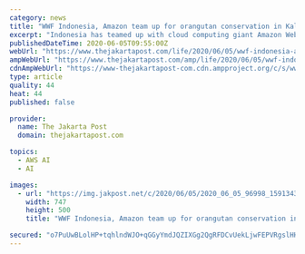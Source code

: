 ```yaml
---
category: news
title: "WWF Indonesia, Amazon team up for orangutan conservation in Kalimantan"
excerpt: "Indonesia has teamed up with cloud computing giant Amazon Web Services (AWS) to accelerate conservation efforts for critically endangered orangutans in Kalimantan."
publishedDateTime: 2020-06-05T09:55:00Z
webUrl: "https://www.thejakartapost.com/life/2020/06/05/wwf-indonesia-amazon-team-up-for-orangutan-conservation-in-kalimantan.html"
ampWebUrl: "https://www.thejakartapost.com/amp/life/2020/06/05/wwf-indonesia-amazon-team-up-for-orangutan-conservation-in-kalimantan.html"
cdnAmpWebUrl: "https://www-thejakartapost-com.cdn.ampproject.org/c/s/www.thejakartapost.com/amp/life/2020/06/05/wwf-indonesia-amazon-team-up-for-orangutan-conservation-in-kalimantan.html"
type: article
quality: 44
heat: 44
published: false

provider:
  name: The Jakarta Post
  domain: thejakartapost.com

topics:
  - AWS AI
  - AI

images:
  - url: "https://img.jakpost.net/c/2020/06/05/2020_06_05_96998_1591343124._medium.jpg"
    width: 747
    height: 500
    title: "WWF Indonesia, Amazon team up for orangutan conservation in Kalimantan"

secured: "o7PuUwBLolHP+tqhlndWJO+qGGyYmdJQZIXGg2QgRFDCvUekLjwFEPVRgslHHARvX0B0ic/IF9f9TELQx3x2Um3mV3M/9qNQTOOYe+Na6aYRS5GrH+W7/Ph2DKyNUUwz5XIp27d49eLY3OMUwCHn+RqKk+I+MutyOfMB6i4+mM1bAXXzC9VWp40vlKD34akY83LZLCsa6w5sXeO4Gb/UTo4sdfKRqTrtSTD78tKxB0ZhcenVM4l+MR8UMcD/YM5pF4L0/cuuqG5iTatQ88zcchgFkuS2QaQqkApgJHTd1xMUaUVhCtVZwFKX/on8jHhd;7Xvd8L+/hi6xDqpIYFkJEQ=="
---
```


